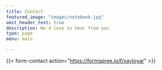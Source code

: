 ```yaml
---
title: Contact
featured_image: "images/notebook.jpg"
omit_header_text: true
description: We'd love to hear from you
type: page
menu: main

---
```



{{< form-contact action="https://formspree.io/f/xayloyar"  >}}
